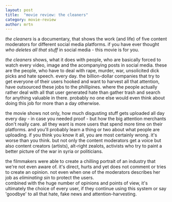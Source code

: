 ```yaml
---
layout: post
title:  "movie review: the cleaners"
category: movie-review 
author: mrtn
---
```


*the cleaners* is a documentary, that shows the work (and life) of five content moderators for different social media platforms. if you have ever thought _who deletes all that stuff_ in social media - this movie is for you. 

*the cleaners* shows, what it does with people, who are basically forced to watch every video, image and the acompanying posts in social media. these are the people, who have to deal with rape, murder, war, unsolicited dick picks and hate speech. every day. the billion-dollar companies that try to get everyone of their users hooked and want to harvest all that attention, have outsourced these jobs to the phillipines. where the people actually rather deal with all that user generated hate than gather trash and search for anything valuable in there. probably no one else would even think about doing this job for more than a day otherwise. 

the movie shows not only, how much disgusting stuff gets uploaded all day every day - in case you needed proof - but how the big attention merchants don't really care. all they want is more users that spend more time on their platforms. and you'll probably learn a thing or two about what people are uploading. if you think you know it all, you are most certainly wrong. it's worse than you think. 
but not only the content moderators get a voice but also content creators (artists), alt-right zealots, activists who try to paint a better picture of the war in syria or politicians. 

the filmmakers were able to create a chilling portrait of an industry that we're not even aware of. it's direct, hurts and yet does not comment or tries to create an opinion. not even when one of the moderators describes her job as _eliminating sin_ to protect the users.  
combined with the huge number of opinions and points of view, it's ultimately the choice of every user, if they continue using this system or say 'goodbye' to all that hate, fake news and attention-harvesting. 


